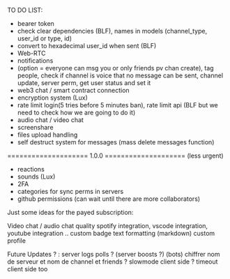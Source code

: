 TO DO LIST:

- bearer token
- check clear dependencies (BLF), names in models (channel_type, user_id or type, id)
- convert to hexadecimal user_id when sent (BLF)
- Web-RTC
- notifications
- (option = everyone can msg you or only friends pv chan create), tag people, check if channel is voice that no message can be sent, channel update, server perm, get user status and set it
- web3 chat / smart contract connection
- encryption system (Lux)
- rate limit login(5 tries before 5 minutes ban), rate limit api (BLF but we need to check how we are going to do it)
- audio chat / video chat
- screenshare
- files upload handling
- self destruct system for messages (mass delete messages function)

==================== 1.0.0 ==================== (less urgent)
- reactions
- sounds (Lux)
- 2FA
- categories for sync perms in servers
- github permissions (can wait until there are more collaborators)


Just some ideas for the payed subscription:

   Video chat / audio chat quality
   spotify integration, vscode integration, youtube integration ..
   custom badge 
   text formatting (markdown)
   custom profile

Future Updates ? :
   server logs
   polls ?
   (server boosts ?)
   (bots)
   chiffrer nom de serveur et nom de channel et friends ?
   slowmode client side ? timeout client side too